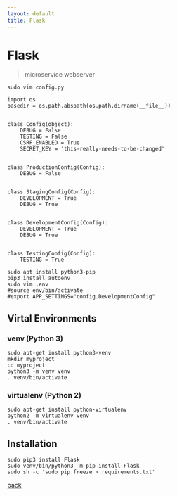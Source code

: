 ```yaml
---
layout: default
title: Flask 
---
```


# Flask

> microservice webserver

```
sudo vim config.py
```

```
import os
basedir = os.path.abspath(os.path.dirname(__file__))


class Config(object):
    DEBUG = False
    TESTING = False
    CSRF_ENABLED = True
    SECRET_KEY = 'this-really-needs-to-be-changed'


class ProductionConfig(Config):
    DEBUG = False


class StagingConfig(Config):
    DEVELOPMENT = True
    DEBUG = True


class DevelopmentConfig(Config):
    DEVELOPMENT = True
    DEBUG = True


class TestingConfig(Config):
    TESTING = True
```

```
sudo apt install python3-pip
pip3 install autoenv
sudo vim .env
#source env/bin/activate
#export APP_SETTINGS="config.DevelopmentConfig"
```

## Virtal Environments

### venv (Python 3)
```
sudo apt-get install python3-venv
mkdir myproject
cd myproject
python3 -m venv venv
. venv/bin/activate
```

### virtualenv (Python 2)

```
sudo apt-get install python-virtualenv
python2 -m virtualenv venv
. venv/bin/activate
```

## Installation

```
sudo pip3 install Flask
sudo venv/bin/python3 -m pip install Flask
sudo sh -c 'sudo pip freeze > requirements.txt'
```

[back](../)
